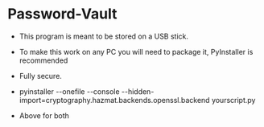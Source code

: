 # Password-Vault


- This program is meant to be stored on a USB stick.
- To make this work on any PC you will need to package it, PyInstaller is recommended
- Fully secure.



- pyinstaller --onefile --console --hidden-import=cryptography.hazmat.backends.openssl.backend yourscript.py
- Above for both
